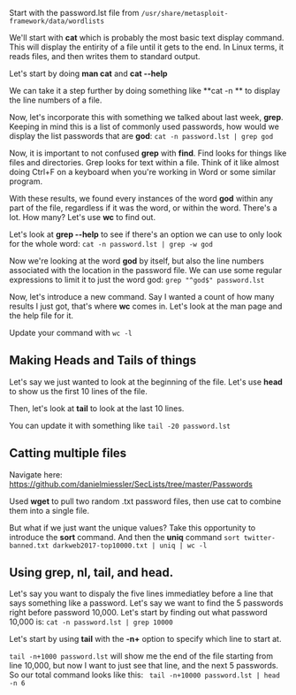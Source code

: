 Start with the password.lst file from `/usr/share/metasploit-framework/data/wordlists`

We'll start with **cat** which is probably the most basic text display command. This will display the entirity of a file until it gets to the end. In Linux terms, it reads files, and then writes them to standard output. 

Let's start by doing **man cat** and **cat --help**

We can take it a step further by doing something like **cat -n ** to display the line numbers of a file. 

Now, let's incorporate this with something we talked about last week, **grep**. Keeping in mind this is a list of commonly used passwords, how would we display the list passwords that are **god**: `cat -n password.lst | grep god`

Now, it is important to not confused **grep** with **find**. Find looks for things like files and directories. Grep looks for text within a file. Think of it like almost doing Ctrl+F on a keyboard when you're working in Word or some similar program. 

With these results, we found every instances of the word **god** within any part of the file, regardless if it was the word, or within the word. There's a lot. How many? Let's use **wc** to find out. 

Let's look at **grep --help** to see if there's an option we can use to only look for the whole word: `cat -n password.lst | grep -w god`

Now we're looking at the word **god** by itself, but also the line numbers associated with the location in the password file. We can use some regular expressions to limit it to just the word god: `grep "^god$" password.lst`

Now, let's introduce a new command. Say I wanted a count of how many results I just got, that's where **wc** comes in. Let's look at the man page and the help file for it. 

Update your command with `wc -l`

## Making Heads and Tails of things

Let's say we just wanted to look at the beginning of the file. Let's use **head** to show us the first 10 lines of the file.

Then, let's look at **tail** to look at the last 10 lines. 

You can update it with something like `tail -20 password.lst`

## Catting multiple files

Navigate here: https://github.com/danielmiessler/SecLists/tree/master/Passwords

Used **wget** to pull two random .txt password files, then use cat to combine them into a single file.

But what if we just want the unique values? Take this opportunity to introduce the **sort** command. And then the **uniq** command
`sort twitter-banned.txt darkweb2017-top10000.txt | uniq | wc -l`


## Using grep, nl, tail, and head. 

Let's say you want to dispaly the five lines immediatley before a line that says something like a password. Let's say we want to find the 5 passwords right before password 10,000. Let's start by finding out what password 10,000 is: `cat -n password.lst | grep 10000`

Let's start by using **tail** with the **-n+** option to specify which line to start at. 

`tail -n+1000 password.lst` will show me the end of the file starting from line 10,000, but now I want to just see that line, and the next 5 passwords. So our total command looks like this:
` tail -n+10000 password.lst | head -n 6`



